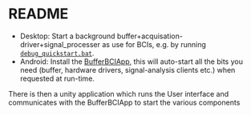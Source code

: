 # README #

 * Desktop: Start a background buffer+acquisation-driver+signal_processer as use for BCIs, e.g. by running [`debug_quickstart.bat`](../debug_quickstart.bat).
 * Android: Install the [BufferBCIApp](../../dataAcq/buffer/android/BufferBCIApp), this will auto-start all the bits you need (buffer, hardware drivers, signal-analysis clients etc.) when requested at run-time.

There is then a unity application which runs the User interface and communicates with the BufferBCIApp to start the various components
